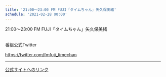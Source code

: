 ```yaml
---
title: '21:00～23:00 FM FUJI「タイムちゃん」矢久保美緒'
schedule: '2021-02-28 00:00'
---
```


<div id="detailBody"> <p>  21:00～23:00 FM FUJI「タイムちゃん」矢久保美緒 </p> <p>  <br/>  番組公式Twitter </p> <p>  <a href="https://twitter.com/fmfuji_timechan" target="_blank">   https://twitter.com/fmfuji_timechan  </a> </p></div>

---
[公式サイトへのリンク]('http://www.nogizaka46.com/schedule/2021/12/063413.php?member=mio-yakubo&category=&monthly=202112')
